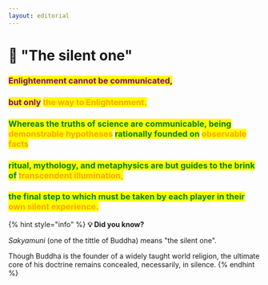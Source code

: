 ```yaml
---
layout: editorial
---
```


# 🪷 "The silent one"

### <mark style="color:purple;">Enlightenment cannot be communicated,</mark>&#x20;

### <mark style="color:purple;">but only</mark> <mark style="color:orange;">the way to Enlightenment.</mark>



### <mark style="color:green;">Whereas the truths of science are communicable, being</mark> <mark style="color:orange;">demonstrable hypotheses</mark> <mark style="color:green;">rationally founded on</mark> <mark style="color:orange;">observable facts</mark>

### <mark style="color:green;">ritual, mythology, and metaphysics are but guides to the brink of</mark> <mark style="color:orange;">transcendent illumination,</mark>&#x20;

### <mark style="color:green;">the final step to which must be taken by each player in their</mark> <mark style="color:orange;">own silent experience.</mark>





{% hint style="info" %}
**💡 Did you know?**

_Sakyamuni_ (one of the tittle of Buddha) means "the silent one".

Though Buddha is the founder of a widely taught world religion, the ultimate core of his doctrine remains concealed, necessarily, in silence.
{% endhint %}

